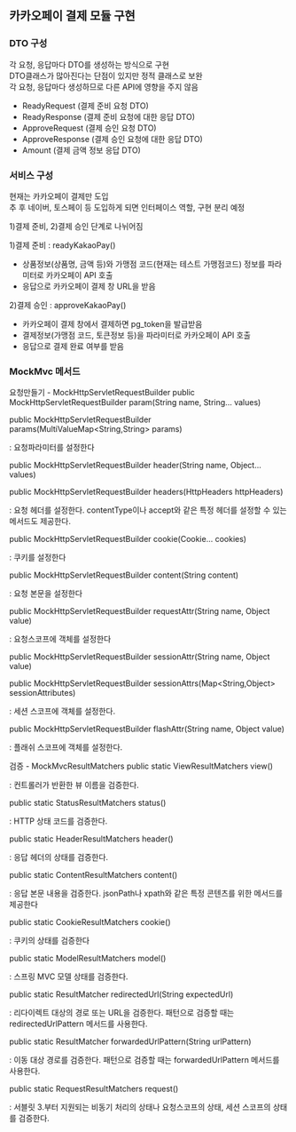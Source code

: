## 카카오페이 결제 모듈 구현

### DTO 구성

각 요청, 응답마다 DTO를 생성하는 방식으로 구현  
DTO클래스가 많아진다는 단점이 있지만 정적 클래스로 보완  
각 요청, 응답마다 생성하므로 다른 API에 영향을 주지 않음

- ReadyRequest (결제 준비 요청 DTO)
- ReadyResponse (결제 준비 요청에 대한 응답 DTO)
- ApproveRequest (결제 승인 요청 DTO)
- ApproveResponse (결제 승인 요청에 대한 응답 DTO)
- Amount (결제 금액 정보 응답 DTO)

### 서비스 구성

현재는 카카오페이 결제만 도입  
추 후 네이버, 토스페이 등 도입하게 되면 인터페이스 역할, 구현 분리 예정

1)결제 준비, 2)결제 승인 단계로 나뉘어짐

1)결제 준비 : readyKakaoPay()

- 상품정보(상품명, 금액 등)와 가맹점 코드(현재는 테스트 가맹점코드) 정보를 파라미터로 카카오페이 API 호출
- 응답으로 카카오페이 결제 창 URL을 받음

2)결제 승인 : approveKakaoPay()

- 카카오페이 결제 창에서 결제하면 pg_token을 발급받음
- 결제정보(가맹점 코드, 토큰정보 등)을 파라미터로 카카오페이 API 호출
- 응답으로 결제 완료 여부를 받음

### MockMvc 메서드

요청만들기 - MockHttpServletRequestBuilder
public MockHttpServletRequestBuilder param(String name, String... values)

public MockHttpServletRequestBuilder params(MultiValueMap<String,String> params)

: 요청파라미터를 설정한다

public MockHttpServletRequestBuilder header(String name, Object... values)

public MockHttpServletRequestBuilder headers(HttpHeaders httpHeaders)

: 요청 헤더를 설정한다. contentType이나 accept와 같은 특정 헤더를 설정할 수 있는 메서드도 제공한다.

public MockHttpServletRequestBuilder cookie(Cookie... cookies)

: 쿠키를 설정한다

public MockHttpServletRequestBuilder content(String content)

: 요청 본문을 설정한다

public MockHttpServletRequestBuilder requestAttr(String name, Object value)

: 요청스코프에 객체를 설정한다

public MockHttpServletRequestBuilder sessionAttr(String name, Object value)

public MockHttpServletRequestBuilder sessionAttrs(Map<String,Object> sessionAttributes)

: 세션 스코프에 객체를 설정한다.

public MockHttpServletRequestBuilder flashAttr(String name, Object value)

: 플래쉬 스코프에 객체를 설정한다.



검증 - MockMvcResultMatchers
public static ViewResultMatchers view()

: 컨트롤러가 반환한 뷰 이름을 검증한다.

public static StatusResultMatchers status()

: HTTP 상태 코드를 검증한다.

public static HeaderResultMatchers header()

: 응답 헤더의 상태를 검증한다.

public static ContentResultMatchers content()

: 응답 본문 내용을 검증한다. jsonPath나 xpath와 같은 특정 콘텐츠를 위한 메서드를 제공한다

public static CookieResultMatchers cookie()

: 쿠키의 상태를 검증한다

public static ModelResultMatchers model()

: 스프링 MVC 모델 상태를 검증한다.

public static ResultMatcher redirectedUrl(String expectedUrl)

: 리다이렉트 대상의 경로 또는 URL을 검증한다. 패턴으로 검증할 때는 redirectedUrlPattern 메서드를 사용한다.

public static ResultMatcher forwardedUrlPattern(String urlPattern)

: 이동 대상 경로를 검증한다. 패턴으로 검증할 때는 forwardedUrlPattern 메서드를 사용한다.

public static RequestResultMatchers request()

: 서블릿 3.부터 지원되는 비동기 처리의 상태나 요청스코프의 상태, 세션 스코프의 상태를 검증한다.